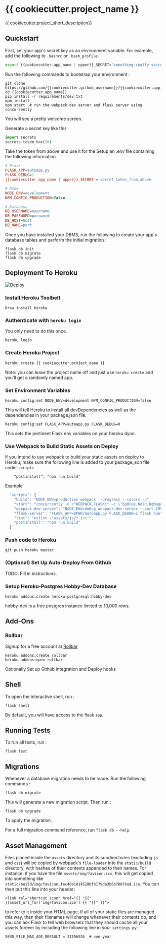 {{ cookiecutter.project_name }}
================================

{{ cookiecutter.project_short_description}}

Quickstart
----------

First, set your app's secret key as an environment variable. For
example, add the following to `.bashrc` or `.bash_profile`.

```bash
export {{cookiecutter.app_name | upper}}_SECRET='something-really-secret'
```

Run the following commands to bootstrap your environment :

    git clone https://github.com/{{cookiecutter.github_username}}/{{cookiecutter.app_name}}
    cd {{cookiecutter.app_name}}
    pip install -r requirements/dev.txt
    npm install
    npm start  # run the webpack dev server and flask server using concurrently

You will see a pretty welcome screen.

Generate a secret key like this

```python
import secrets
secrets.token_hex(20)
```
Take the token from above and use it for the
Setup an .env file containing the following information

```ini
# Flask
FLASK_APP=autoapp.py
FLASK_DEBUG=1
{{cookiecutter.app_name | upper}}_SECRET = secret_token_from_above

# Node
NODE_ENV=development
NPM_CONFIG_PRODUCTION=false

# Database
DB_USERNAME=username
DB_PASSWORD=password
DB_HOST=host
DB_NAME=port
```

Once you have installed your DBMS, run the following to create your
app\'s database tables and perform the initial migration :

    flask db init
    flask db migrate
    flask db upgrade

Deployment To Heroku
--------------------

[![Deploy](https://www.herokucdn.com/deploy/button.svg)](https://heroku.com/deploy)

### Install Heroku Toolbelt


	brew install heroku


### Authenticate with `heroku login`
 You only need to do this once.

 	heroku login

### Create Heroku Project

	heroku create {{ cookiecutter.project_name }}

Note: you can leave the project name off and just use `heroku create` and you'll get a randomly named app.

### Set Environment Variables

	heroku config:set NODE_ENV=development NPM_CONFIG_PRODUCTION=false

This will tell Heroku to install all devDependencies as well as the dependencies in your package.json file.


	heroku config:set FLASK_APP=autoapp.py FLASK_DEBUG=0

This sets the pertinent Flask env variables on your heroku dyno.

### Use Webpack to Build Static Assets on Deploy

If you intend to use webpack to build your static assets on deploy to Heroku, make sure the following line is added to your package.json file under `scripts`

	    "postinstall": "npm run build"

Example

```js
  "scripts": {
    "build": "NODE_ENV=production webpack --progress --colors -p",
    "start": "concurrently -n \"WEBPACK,FLASK\" -c \"bgBlue.bold,bgMagenta.bold\" \"npm run webpack-dev-server\" \"npm run flask-server\"",
    "webpack-dev-server": "NODE_ENV=debug webpack-dev-server --port 2992 --hot --inline",
    "flask-server": "FLASK_APP=$PWD/autoapp.py FLASK_DEBUG=1 flask run",
    "lint": "eslint \"assets/js/*.js\"",
    "postinstall": "npm run build"
  }
```

### Push code to Heroku

	git push heroku master

### (Optional) Set Up Auto-Deploy From Github
TODO: Fill in instructions.


### Setup Heroku-Postgres Hobby-Dev Database

	heroku addons:create heroku-postgresql:hobby-dev

hobby-dev is a free postgres instance limited to 10,000 rows.

Add-Ons
-------

### Rollbar

Signup for a free account at [Rollbar](https://rollbar.com)

    heroku addons:create rollbar
    heroku addons:open rollbar

Optionally Set up Github integration and Deploy hooks

Shell
-----

To open the interactive shell, run :

    flask shell

By default, you will have access to the flask `app`.

Running Tests
-------------

To run all tests, run :

    flask test

Migrations
----------

Whenever a database migration needs to be made. Run the following
commands :

    flask db migrate

This will generate a new migration script. Then run :

    flask db upgrade

To apply the migration.

For a full migration command reference, run `flask db --help`.

Asset Management
----------------

Files placed inside the `assets` directory and its subdirectories
(excluding `js` and `css`) will be copied by webpack\'s `file-loader`
into the `static/build` directory, with hashes of their contents
appended to their names. For instance, if you have the file
`assets/img/favicon.ico`, this will get copied into something like
`static/build/img/favicon.fec40b1d14528bf9179da3b6b78079ad.ico`. You can
then put this line into your header:

    <link rel="shortcut icon" href="{{ "{{" }}asset_url_for('img/favicon.ico') {{ "}}" }}">

to refer to it inside your HTML page. If all of your static files are
managed this way, then their filenames will change whenever their
contents do, and you can ask Flask to tell web browsers that they should
cache all your assets forever by including the following line in your
`settings.py`:

    SEND_FILE_MAX_AGE_DEFAULT = 31556926  # one year
